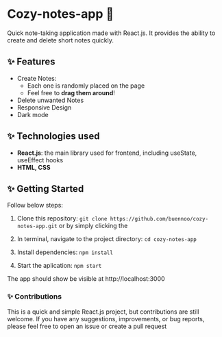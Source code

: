 # Cozy-notes-app 📝
Quick note-taking application made with React.js. It provides the ability to create and delete short notes quickly.

## ✨ Features
* Create Notes:
    - Each one is randomly placed on the page
    - Feel free to **drag them around**!
* Delete unwanted Notes
* Responsive Design
* Dark mode

## ✨ Technologies used
* **React.js**: the main library used for frontend, including useState, useEffect hooks
* **HTML, CSS**

## ✨ Getting Started
Follow below steps:
1. Clone this repository:
`git clone https://github.com/buennoo/cozy-notes-app.git`
or by simply clicking the 

2. In terminal, navigate to the project directory:
`cd cozy-notes-app`

3. Install dependencies:
`npm install`

4. Start the aplication:
`npm start`

The app should show be visible at http://localhost:3000

### ✨ Contributions
This is a quick and simple React.js project, but contributions are still welcome. If you have any suggestions, improvements, or bug reports, please feel free to open an issue or create a pull request

